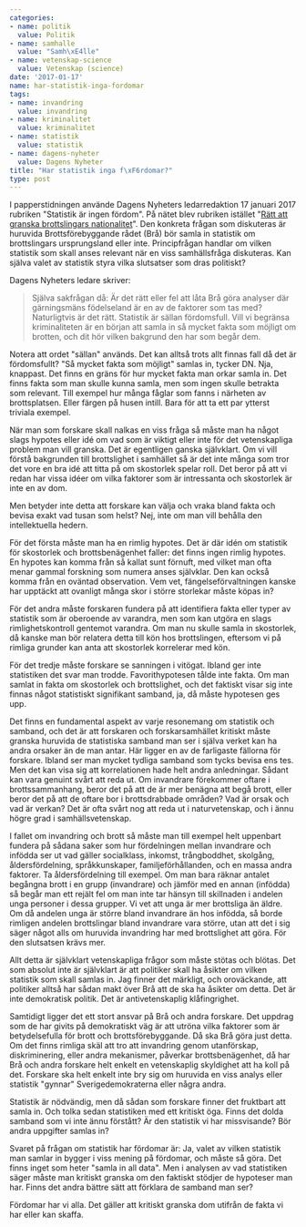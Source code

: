 ```yaml
---
categories:
- name: politik
  value: Politik
- name: samhalle
  value: "Samh\xE4lle"
- name: vetenskap-science
  value: Vetenskap (science)
date: '2017-01-17'
name: har-statistik-inga-fordomar
tags:
- name: invandring
  value: invandring
- name: kriminalitet
  value: kriminalitet
- name: statistik
  value: statistik
- name: dagens-nyheter
  value: Dagens Nyheter
title: "Har statistik inga f\xF6rdomar?"
type: post
---
```

I papperstidningen använde Dagens Nyheters ledarredaktion 17 januari 2017 rubriken "Statistik är ingen fördom". På nätet blev rubriken istället "[Rätt att granska brottslingars nationalitet](http://www.dn.se/ledare/huvudledare/ratt-att-granska-brottslingars-nationalitet/)". Den konkreta frågan som diskuteras är huruvida Brottsförebyggande rådet (Brå) bör samla in statistik om brottslingars ursprungsland eller inte. Principfrågan handlar om vilken statistik som skall anses relevant när en viss samhällsfråga diskuteras. Kan själva valet av statistik styra vilka slutsatser som dras politiskt?

Dagens Nyheters ledare skriver:

> Själva sakfrågan då: Är det rätt eller fel att låta Brå göra analyser där gärningsmäns födelseland är en av de faktorer som tas med? Naturligtvis är det rätt. Statistik är sällan fördomsfull. Vill vi begränsa kriminaliteten är en början att samla in så mycket fakta som möjligt om brotten, och dit hör vilken bakgrund den har som begår dem.

Notera att ordet "sällan" används. Det kan alltså trots allt finnas fall då det är fördomsfullt? "Så mycket fakta som möjligt" samlas in, tycker DN. Nja, knappast. Det finns en gräns för hur mycket fakta man orkar samla in. Det finns fakta som man skulle kunna samla, men som ingen skulle betrakta som relevant. Till exempel hur många fåglar som fanns i närheten av brottsplatsen. Eller färgen på husen intill. Bara för att ta ett par ytterst triviala exempel.



När man som forskare skall nalkas en viss fråga så måste man ha något slags hypotes eller idé om vad som är viktigt eller inte för det vetenskapliga problem man vill granska. Det är egentligen ganska självklart. Om vi vill förstå bakgrunden till brottslighet i samhället så är det inte många som tror det vore en bra idé att titta på om skostorlek spelar roll. Det beror på att vi redan har vissa idéer om vilka faktorer som är intressanta och skostorlek är inte en av dom.

Men betyder inte detta att forskare kan välja och vraka bland fakta och bevisa exakt vad tusan som helst? Nej, inte om man vill behålla den intellektuella hedern.

För det första måste man ha en rimlig hypotes. Det är där idén om statistik för skostorlek och brottsbenägenhet faller: det finns ingen rimlig hypotes. En hypotes kan komma från så kallat sunt förnuft, med vilket man ofta menar gammal forskning som numera anses självklar. Den kan också komma från en oväntad observation. Vem vet, fängelseförvaltningen kanske har upptäckt att ovanligt många skor i större storlekar måste köpas in?

För det andra måste forskaren fundera på att identifiera fakta eller typer av statistik som är oberoende av varandra, men som kan utgöra en slags rimlighetskontroll gentemot varandra. Om man nu skulle samla in skostorlek, då kanske man bör relatera detta till kön hos brottslingen, eftersom vi på rimliga grunder kan anta att skostorlek korrelerar med kön.

För det tredje måste forskare se sanningen i vitögat. Ibland ger inte statistiken det svar man trodde. Favorithypotesen tålde inte fakta. Om man samlat in fakta om skostorlek och brottslighet, och det faktiskt visar sig inte finnas något statistiskt signifikant samband, ja, då måste hypotesen ges upp.

Det finns en fundamental aspekt av varje resonemang om statistik och samband, och det är att forskaren och forskarsamhället kritiskt måste granska huruvida de statistiska samband man ser i själva verket kan ha andra orsaker än de man antar. Här ligger en av de farligaste fällorna för forskare. Ibland ser man mycket tydliga samband som tycks bevisa ens tes. Men det kan visa sig att korrelationen hade helt andra anledningar. Sådant kan vara genuint svårt att reda ut. Om invandrare förekommer oftare i brottssammanhang, beror det på att de är mer benägna att begå brott, eller beror det på att de oftare bor i brottsdrabbade områden? Vad är orsak och vad är verkan? Det är ofta svårt nog att reda ut i naturvetenskap, och i ännu högre grad i samhällsvetenskap.

I fallet om invandring och brott så måste man till exempel helt uppenbart fundera på sådana saker som hur fördelningen mellan invandrare och infödda ser ut vad gäller socialklass, inkomst, trångboddhet, skolgång, åldersfördelning, språkkunskaper, familjeförhållanden, och en massa andra faktorer. Ta åldersfördelning till exempel. Om man bara räknar antalet begångna brott i en grupp (invandrare) och jämför med en annan (infödda) så begår man ett rejält fel om man inte tar hänsyn till skillnaden i andelen unga personer i dessa grupper. Vi vet att unga är mer brottsliga än äldre. Om då andelen unga är större bland invandrare än hos infödda, så borde rimligen andelen brottslingar bland invandrare vara större, utan att det i sig säger något alls om huruvida invandring har med brottslighet att göra. För den slutsatsen krävs mer.

Allt detta är självklart vetenskapliga frågor som måste stötas och blötas. Det som absolut inte är självklart är att politiker skall ha åsikter om vilken statistik som skall samlas in. Jag finner det märkligt, och oroväckande, att politiker alltså har sådan makt över Brå att de ska ha åsikter om detta. Det är inte demokratisk politik. Det är antivetenskaplig klåfingrighet.

Samtidigt ligger det ett stort ansvar på Brå och andra forskare. Det uppdrag som de har givits på demokratiskt väg är att utröna vilka faktorer som är betydelsefulla för brott och brottsförebyggande. Då ska Brå göra just detta. Om det finns rimliga skäl att tro att invandring genom utanförskap, diskriminering, eller andra mekanismer, påverkar brottsbenägenhet, då har Brå och andra forskare helt enkelt en vetenskaplig skyldighet att ha koll på det. Forskare ska helt enkelt inte bry sig om huruvida en viss analys eller statistik "gynnar" Sverigedemokraterna eller några andra.

Statistik är nödvändig, men då sådan som forskare finner det fruktbart att samla in. Och tolka sedan statistiken med ett kritiskt öga. Finns det dolda samband som vi inte ännu förstått? Är den statistik vi har missvisande? Bör andra uppgifter samlas in?

Svaret på frågan om statistik har fördomar är: Ja, valet av vilken statistik man samlar in bygger i viss mening på fördomar, och måste så göra. Det finns inget som heter "samla in all data". Men i analysen av vad statistiken säger måste man kritiskt granska om den faktiskt stödjer de hypoteser man har. Finns det andra bättre sätt att förklara de samband man ser?

Fördomar har vi alla. Det gäller att kritiskt granska dom utifrån de fakta vi har eller kan skaffa.

